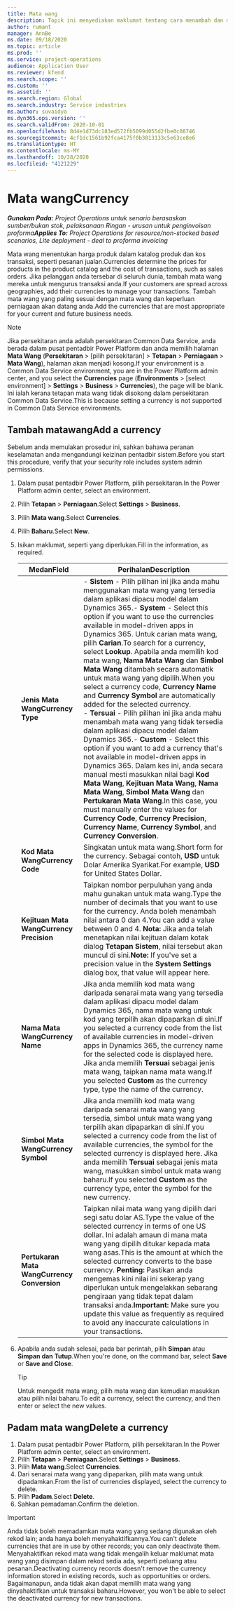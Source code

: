 ```yaml
---
title: Mata wang
description: Topik ini menyediakan maklumat tentang cara menambah dan mengalih keluar jenis mata wang dalam Project Operations.
author: rumant
manager: AnnBe
ms.date: 09/18/2020
ms.topic: article
ms.prod: ''
ms.service: project-operations
audience: Application User
ms.reviewer: kfend
ms.search.scope: ''
ms.custom: ''
ms.assetid: ''
ms.search.region: Global
ms.search.industry: Service industries
ms.author: suvaidya
ms.dyn365.ops.version: ''
ms.search.validFrom: 2020-10-01
ms.openlocfilehash: 8d4e1d73dc183ed572fb5099d055d2fbe0c08746
ms.sourcegitcommit: 4cf1dc1561b92fca4175f0b3813133c5e63ce8e6
ms.translationtype: HT
ms.contentlocale: ms-MY
ms.lasthandoff: 10/28/2020
ms.locfileid: "4121229"
---
```

# <a name="currency"></a><span data-ttu-id="17309-103">Mata wang</span><span class="sxs-lookup"><span data-stu-id="17309-103">Currency</span></span>

<span data-ttu-id="17309-104">_**Gunakan Pada:** Project Operations untuk senario berasaskan sumber/bukan stok, pelaksanaan Ringan - urusan untuk penginvoisan proforma_</span><span class="sxs-lookup"><span data-stu-id="17309-104">_**Applies To:** Project Operations for resource/non-stocked based scenarios, Lite deployment - deal to proforma invoicing_</span></span>

<span data-ttu-id="17309-105">Mata wang menentukan harga produk dalam katalog produk dan kos transaksi, seperti pesanan jualan.</span><span class="sxs-lookup"><span data-stu-id="17309-105">Currencies determine the prices for products in the product catalog and the cost of transactions, such as sales orders.</span></span> <span data-ttu-id="17309-106">Jika pelanggan anda tersebar di seluruh dunia, tambah mata wang mereka untuk mengurus transaksi anda.</span><span class="sxs-lookup"><span data-stu-id="17309-106">If your customers are spread across geographies, add their currencies to manage your transactions.</span></span> <span data-ttu-id="17309-107">Tambah mata wang yang paling sesuai dengan mata wang dan keperluan perniagaan akan datang anda.</span><span class="sxs-lookup"><span data-stu-id="17309-107">Add the currencies that are most appropriate for your current and future business needs.</span></span>  

> [!NOTE]
> <span data-ttu-id="17309-108">Jika persekitaran anda adalah persekitaran Common Data Service, anda berada dalam pusat pentadbir Power Platform dan anda memilih halaman **Mata Wang** (**Persekitaran** > [pilih persekitaran] > **Tetapan** > **Perniagaan** > **Mata Wang**), halaman akan menjadi kosong.</span><span class="sxs-lookup"><span data-stu-id="17309-108">If your environment is a Common Data Service environment, you are in the Power Platform admin center, and you select the **Currencies** page (**Environments** > [select environment] > **Settings** > **Business** > **Currencies**), the page will be blank.</span></span> <span data-ttu-id="17309-109">Ini ialah kerana tetapan mata wang tidak disokong dalam persekitaran Common Data Service.</span><span class="sxs-lookup"><span data-stu-id="17309-109">This is because setting a currency is not supported in Common Data Service environments.</span></span>

## <a name="add-a-currency"></a><span data-ttu-id="17309-110">Tambah matawang</span><span class="sxs-lookup"><span data-stu-id="17309-110">Add a currency</span></span>  
<span data-ttu-id="17309-111">Sebelum anda memulakan prosedur ini, sahkan bahawa peranan keselamatan anda mengandungi keizinan pentadbir sistem.</span><span class="sxs-lookup"><span data-stu-id="17309-111">Before you start this procedure, verify that your security role includes system admin permissions.</span></span> 

1. <span data-ttu-id="17309-112">Dalam pusat pentadbir Power Platform, pilih persekitaran.</span><span class="sxs-lookup"><span data-stu-id="17309-112">In the Power Platform admin center, select an environment.</span></span> 
2. <span data-ttu-id="17309-113">Pilih **Tetapan** > **Perniagaan**.</span><span class="sxs-lookup"><span data-stu-id="17309-113">Select **Settings** > **Business**.</span></span>
3. <span data-ttu-id="17309-114">Pilih **Mata wang**.</span><span class="sxs-lookup"><span data-stu-id="17309-114">Select **Currencies**.</span></span>  
4. <span data-ttu-id="17309-115">Pilih **Baharu**.</span><span class="sxs-lookup"><span data-stu-id="17309-115">Select **New**.</span></span>  
5. <span data-ttu-id="17309-116">Isikan maklumat, seperti yang diperlukan.</span><span class="sxs-lookup"><span data-stu-id="17309-116">Fill in the information, as required.</span></span>  


   |          <span data-ttu-id="17309-117">Medan</span><span class="sxs-lookup"><span data-stu-id="17309-117">Field</span></span>          |                                                                                                                                                                                                                                                                                                                                                                            <span data-ttu-id="17309-118">Perihalan</span><span class="sxs-lookup"><span data-stu-id="17309-118">Description</span></span>                                                                                                                                                                                                                                                                                                                                                                            |
   |-------------------------|-------------------------------------------------------------------------------------------------------------------------------------------------------------------------------------------------------------------------------------------------------------------------------------------------------------------------------------------------------------------------------------------------------------------------------------------------------------------------------------------------------------------------------------------------------------------------------------------------------------------------------------------------------------------------------------------------------------------------------------------------------------------|
   |    <span data-ttu-id="17309-119">**Jenis Mata Wang**</span><span class="sxs-lookup"><span data-stu-id="17309-119">**Currency Type**</span></span>    | <span data-ttu-id="17309-120">- **Sistem** - Pilih pilihan ini jika anda mahu menggunakan mata wang yang tersedia dalam aplikasi dipacu model dalam Dynamics 365.</span><span class="sxs-lookup"><span data-stu-id="17309-120">- **System** - Select this option if you want to use the currencies available in model-driven apps in Dynamics 365.</span></span> <span data-ttu-id="17309-121">Untuk carian mata wang, pilih **Carian**.</span><span class="sxs-lookup"><span data-stu-id="17309-121">To search for a currency,  select **Lookup**.</span></span> <span data-ttu-id="17309-122">Apabila anda memilih kod mata wang, **Nama Mata Wang** dan **Simbol Mata Wang** ditambah secara automatik untuk mata wang yang dipilih.</span><span class="sxs-lookup"><span data-stu-id="17309-122">When you select a currency code, **Currency Name** and **Currency Symbol** are automatically added for the selected currency.</span></span><br /><span data-ttu-id="17309-123">- **Tersuai** - Pilih pilihan ini jika anda mahu menambah mata wang yang tidak tersedia dalam aplikasi dipacu model dalam Dynamics 365.</span><span class="sxs-lookup"><span data-stu-id="17309-123">- **Custom** - Select this option if you want to add a currency that's not available in model-driven apps in Dynamics 365.</span></span> <span data-ttu-id="17309-124">Dalam kes ini, anda secara manual mesti masukkan nilai bagi **Kod Mata Wang**, **Kejituan Mata Wang**, **Nama Mata Wang**, **Simbol Mata Wang** dan **Pertukaran Mata Wang**.</span><span class="sxs-lookup"><span data-stu-id="17309-124">In this case, you must manually enter the values for **Currency Code**, **Currency Precision**, **Currency Name**, **Currency Symbol**, and **Currency Conversion**.</span></span> |
   |    <span data-ttu-id="17309-125">**Kod Mata Wang**</span><span class="sxs-lookup"><span data-stu-id="17309-125">**Currency Code**</span></span>    |                                                                                                                                                                                                                                                                                                                                            <span data-ttu-id="17309-126">Singkatan untuk mata wang.</span><span class="sxs-lookup"><span data-stu-id="17309-126">Short form for the currency.</span></span> <span data-ttu-id="17309-127">Sebagai contoh, **USD** untuk Dolar Amerika Syarikat.</span><span class="sxs-lookup"><span data-stu-id="17309-127">For example, **USD** for United States Dollar.</span></span>                                                                                                                                                                                                                                                                                                                                            |
   | <span data-ttu-id="17309-128">**Kejituan Mata Wang**</span><span class="sxs-lookup"><span data-stu-id="17309-128">**Currency Precision**</span></span>  |                                                                                                                                                                                  <span data-ttu-id="17309-129">Taipkan nombor perpuluhan yang anda mahu gunakan untuk mata wang.</span><span class="sxs-lookup"><span data-stu-id="17309-129">Type the number of decimals that you want to use for the currency.</span></span>  <span data-ttu-id="17309-130">Anda boleh menambah nilai antara 0 dan 4.</span><span class="sxs-lookup"><span data-stu-id="17309-130">You can add a value between 0 and 4.</span></span> <span data-ttu-id="17309-131">**Nota:**  Jika anda telah menetapkan nilai kejituan dalam kotak dialog **Tetapan Sistem**, nilai tersebut akan muncul di sini.</span><span class="sxs-lookup"><span data-stu-id="17309-131">**Note:**  If you've set a precision value in the **System Settings** dialog box, that value will appear here.</span></span>                                                                                                                                                                                  |
   |    <span data-ttu-id="17309-132">**Nama Mata Wang**</span><span class="sxs-lookup"><span data-stu-id="17309-132">**Currency Name**</span></span>    |                                                                                                                                                                                                                                         <span data-ttu-id="17309-133">Jika anda memilih kod mata wang daripada senarai mata wang yang tersedia dalam aplikasi dipacu model dalam Dynamics 365, nama mata wang untuk kod yang terpilih akan dipaparkan di sini.</span><span class="sxs-lookup"><span data-stu-id="17309-133">If you selected a currency code from the list of available currencies in model-driven apps in Dynamics 365, the currency name for the selected code is displayed here.</span></span> <span data-ttu-id="17309-134">Jika anda memilih **Tersuai** sebagai jenis mata wang, taipkan nama mata wang.</span><span class="sxs-lookup"><span data-stu-id="17309-134">If you selected **Custom** as the currency type, type the name of the currency.</span></span>                                                                                                                                                                                                                                          |
   |   <span data-ttu-id="17309-135">**Simbol Mata Wang**</span><span class="sxs-lookup"><span data-stu-id="17309-135">**Currency Symbol**</span></span>   |                                                                                                                                                                                                                                                                      <span data-ttu-id="17309-136">Jika anda memilih kod mata wang daripada senarai mata wang yang tersedia, simbol untuk mata wang yang terpilih akan dipaparkan di sini.</span><span class="sxs-lookup"><span data-stu-id="17309-136">If you selected a currency code from the list of available currencies, the symbol for the selected currency is displayed here.</span></span> <span data-ttu-id="17309-137">Jika anda memilih **Tersuai** sebagai jenis mata wang, masukkan simbol untuk mata wang baharu.</span><span class="sxs-lookup"><span data-stu-id="17309-137">If you selected **Custom** as the currency type, enter the symbol for the new currency.</span></span>                                                                                                                                                                                                                                                                       |
   | <span data-ttu-id="17309-138">**Pertukaran Mata Wang**</span><span class="sxs-lookup"><span data-stu-id="17309-138">**Currency Conversion**</span></span> |                                                                                                                                                                                                                                     <span data-ttu-id="17309-139">Taipkan nilai mata wang yang dipilih dari segi satu dolar AS.</span><span class="sxs-lookup"><span data-stu-id="17309-139">Type the value of the selected currency in terms of one US dollar.</span></span> <span data-ttu-id="17309-140">Ini adalah amaun di mana mata wang yang dipilih ditukar kepada mata wang asas.</span><span class="sxs-lookup"><span data-stu-id="17309-140">This is the amount at which the selected currency converts to the base currency.</span></span> <span data-ttu-id="17309-141">**Penting:**  Pastikan anda mengemas kini nilai ini sekerap yang diperlukan untuk mengelakkan sebarang pengiraan yang tidak tepat dalam transaksi anda.</span><span class="sxs-lookup"><span data-stu-id="17309-141">**Important:**  Make sure you update this value as frequently as required to avoid any inaccurate calculations in your transactions.</span></span>                                                                                                                                                                                                                                      |


6. <span data-ttu-id="17309-142">Apabila anda sudah selesai, pada bar perintah, pilih **Simpan** atau **Simpan dan Tutup**.</span><span class="sxs-lookup"><span data-stu-id="17309-142">When you're done, on the command bar, select **Save** or **Save and Close**.</span></span>  

   > [!TIP]
   >  <span data-ttu-id="17309-143">Untuk mengedit mata wang, pilih mata wang dan kemudian masukkan atau pilih nilai baharu.</span><span class="sxs-lookup"><span data-stu-id="17309-143">To edit a currency, select the currency, and then enter or select the new values.</span></span>  

## <a name="delete-a-currency"></a><span data-ttu-id="17309-144">Padam mata wang</span><span class="sxs-lookup"><span data-stu-id="17309-144">Delete a currency</span></span>  

1. <span data-ttu-id="17309-145">Dalam pusat pentadbir Power Platform, pilih persekitaran.</span><span class="sxs-lookup"><span data-stu-id="17309-145">In the Power Platform admin center, select an environment.</span></span> 
2. <span data-ttu-id="17309-146">Pilih **Tetapan** > **Perniagaan**.</span><span class="sxs-lookup"><span data-stu-id="17309-146">Select **Settings** > **Business**.</span></span>
3. <span data-ttu-id="17309-147">Pilih **Mata wang**.</span><span class="sxs-lookup"><span data-stu-id="17309-147">Select **Currencies**.</span></span>  
4. <span data-ttu-id="17309-148">Dari senarai mata wang yang dipaparkan, pilih mata wang untuk dipadamkan.</span><span class="sxs-lookup"><span data-stu-id="17309-148">From the list of currencies displayed, select the currency to delete.</span></span>  
5. <span data-ttu-id="17309-149">Pilih **Padam**.</span><span class="sxs-lookup"><span data-stu-id="17309-149">Select **Delete**.</span></span>  
6. <span data-ttu-id="17309-150">Sahkan pemadaman.</span><span class="sxs-lookup"><span data-stu-id="17309-150">Confirm the deletion.</span></span>  

> [!IMPORTANT]
>  <span data-ttu-id="17309-151">Anda tidak boleh memadamkan mata wang yang sedang digunakan oleh rekod lain; anda hanya boleh menyahaktifkannya.</span><span class="sxs-lookup"><span data-stu-id="17309-151">You can't delete currencies that are in use by other records; you can only deactivate them.</span></span> <span data-ttu-id="17309-152">Menyahaktifkan rekod mata wang tidak mengalih keluar maklumat mata wang yang disimpan dalam rekod sedia ada, seperti peluang atau pesanan.</span><span class="sxs-lookup"><span data-stu-id="17309-152">Deactivating currency records doesn't remove the currency information stored in existing records, such as opportunities or orders.</span></span> <span data-ttu-id="17309-153">Bagaimanapun, anda tidak akan dapat memilih mata wang yang dinyahaktifkan untuk transaksi baharu.</span><span class="sxs-lookup"><span data-stu-id="17309-153">However, you won't be able to select the deactivated currency for new transactions.</span></span>  
